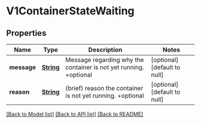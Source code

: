 # V1ContainerStateWaiting
## Properties

Name | Type | Description | Notes
------------ | ------------- | ------------- | -------------
**message** | [**String**](string.md) | Message regarding why the container is not yet running. +optional | [optional] [default to null]
**reason** | [**String**](string.md) | (brief) reason the container is not yet running. +optional | [optional] [default to null]

[[Back to Model list]](../README.md#documentation-for-models) [[Back to API list]](../README.md#documentation-for-api-endpoints) [[Back to README]](../README.md)

